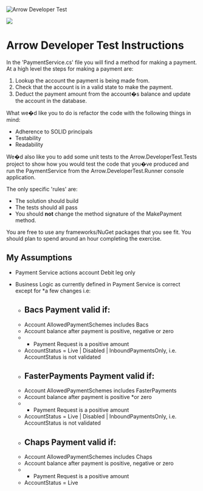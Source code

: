![Arrow Developer Test](https://github.com/urbanantics/DeveloperTest/actions/workflows/dotnet.yml/badge.svg)

<img
  align="center"
  src="https://github-readme-stats.vercel.app/api/?username=urbanantics&theme=dracula"
/>


# Arrow Developer Test Instructions

In the 'PaymentService.cs' file you will find a method for making a payment. At a high level the steps for making a payment are:

 1. Lookup the account the payment is being made from.
 2. Check that the account is in a valid state to make the payment.
 3. Deduct the payment amount from the account�s balance and update the account in the database.

What we�d like you to do is refactor the code with the following things in mind:

 - Adherence to SOLID principals
 - Testability
 - Readability

We�d also like you to add some unit tests to the Arrow.DeveloperTest.Tests project to show how you would test the code that you�ve produced and run the PaymentService from the Arrow.DeveloperTest.Runner console application.

The only specific 'rules' are:

- The solution should build
- The tests should all pass
- You should **not** change the method signature of the MakePayment method.

You are free to use any frameworks/NuGet packages that you see fit. You should plan to spend around an hour completing the exercise.

## My Assumptions
- Payment Service actions account Debit leg only
- Business Logic as currently defined in Payment Service is correct except for *a few changes i.e:

    - ## Bacs Payment valid if:
    - Account AllowedPaymentSchemes includes Bacs
    - Account balance after payment is positive, negative or zero
    - * Payment Request is a positive amount 
    - AccountStatus = Live | Disabled | InboundPaymentsOnly, i.e. AccountStatus is not validated
    - ## FasterPayments Payment valid if:
    - Account AllowedPaymentSchemes includes FasterPayments
    - Account balance after payment is positive *or zero
    - * Payment Request is a positive amount
    - AccountStatus = Live | Disabled | InboundPaymentsOnly, i.e. AccountStatus is not validated
    - ## Chaps Payment valid if:
    - Account AllowedPaymentSchemes includes Chaps
    - Account balance after payment is positive, negative or zero
    - * Payment Request is a positive amount
    - AccountStatus = Live 